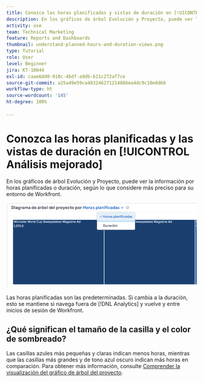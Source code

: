 ```yaml
---
title: Conozca las horas planificadas y vistas de duración en [!UICONTROL Análisis mejorado]
description: En los gráficos de árbol Evolución y Proyecto, puede ver la información por horas planificadas o duración.
activity: use
team: Technical Marketing
feature: Reports and Dashboards
thumbnail: understand-planned-hours-and-duration-views.png
type: Tutorial
role: User
level: Beginner
jira: KT-10044
exl-id: caae6dd0-910c-4bdf-a9db-611c272af7ce
source-git-commit: a25a49e59ca483246271214886ea4dc9c10e8d66
workflow-type: ht
source-wordcount: '145'
ht-degree: 100%

---
```


# Conozca las horas planificadas y las vistas de duración en [!UICONTROL Análisis mejorado]

En los gráficos de árbol Evolución y Proyecto, puede ver la información por horas planificadas o duración, según lo que considere más preciso para su entorno de Workfront.

![Imagen de selección de horas planificadas en lugar de duración](assets/section-1-5.png)



Las horas planificadas son las predeterminadas. Si cambia a la duración, esto se mantiene si navega fuera de [!DNL Analytics] y vuelve y entre inicios de sesión de Workfront.

## ¿Qué significan el tamaño de la casilla y el color de sombreado?

Las casillas azules más pequeñas y claras indican menos horas, mientras que las casillas más grandes y de tono azul oscuro indican más horas en comparación. Para obtener más información, consulte [Comprender la visualización del gráfico de árbol del proyecto](https://experienceleague.adobe.com/docs/workfront/using/reporting/enhanced-analytics/project-treemap-overview.html?lang=es).
